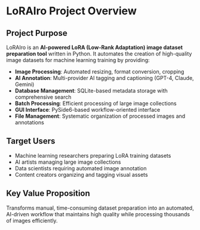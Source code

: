 # LoRAIro Project Overview

## Project Purpose
LoRAIro is an **AI-powered LoRA (Low-Rank Adaptation) image dataset preparation tool** written in Python. It automates the creation of high-quality image datasets for machine learning training by providing:

- **Image Processing**: Automated resizing, format conversion, cropping
- **AI Annotation**: Multi-provider AI tagging and captioning (GPT-4, Claude, Gemini)
- **Database Management**: SQLite-based metadata storage with comprehensive search
- **Batch Processing**: Efficient processing of large image collections
- **GUI Interface**: PySide6-based workflow-oriented interface
- **File Management**: Systematic organization of processed images and annotations

## Target Users
- Machine learning researchers preparing LoRA training datasets
- AI artists managing large image collections
- Data scientists requiring automated image annotation
- Content creators organizing and tagging visual assets

## Key Value Proposition
Transforms manual, time-consuming dataset preparation into an automated, AI-driven workflow that maintains high quality while processing thousands of images efficiently.